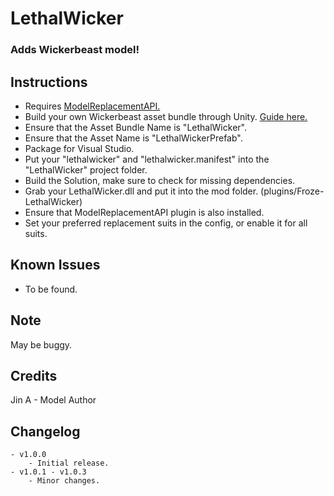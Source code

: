 # LethalWicker
### Adds Wickerbeast model!

## Instructions
- Requires [ModelReplacementAPI.](https://github.com/BunyaPineTree/LethalCompany_ModelReplacementAPI)
- Build your own Wickerbeast asset bundle through Unity. [Guide here.](https://github.com/BunyaPineTree/LethalCompany_ModelReplacementAPI/wiki/Using-the-Unity-Workflow)
- Ensure that the Asset Bundle Name is "LethalWicker".
- Ensure that the Asset Name is "LethalWickerPrefab".
- Package for Visual Studio.
- Put your "lethalwicker" and "lethalwicker.manifest" into the "LethalWicker" project folder.
- Build the Solution, make sure to check for missing dependencies.
- Grab your LethalWicker.dll and put it into the mod folder. (plugins/Froze-LethalWicker)
- Ensure that ModelReplacementAPI plugin is also installed.
- Set your preferred replacement suits in the config, or enable it for all suits.

## Known Issues
- To be found.

## Note
May be buggy.

## Credits
Jin A - Model Author

## Changelog
	- v1.0.0
		- Initial release.
	- v1.0.1 - v1.0.3
		- Minor changes.
